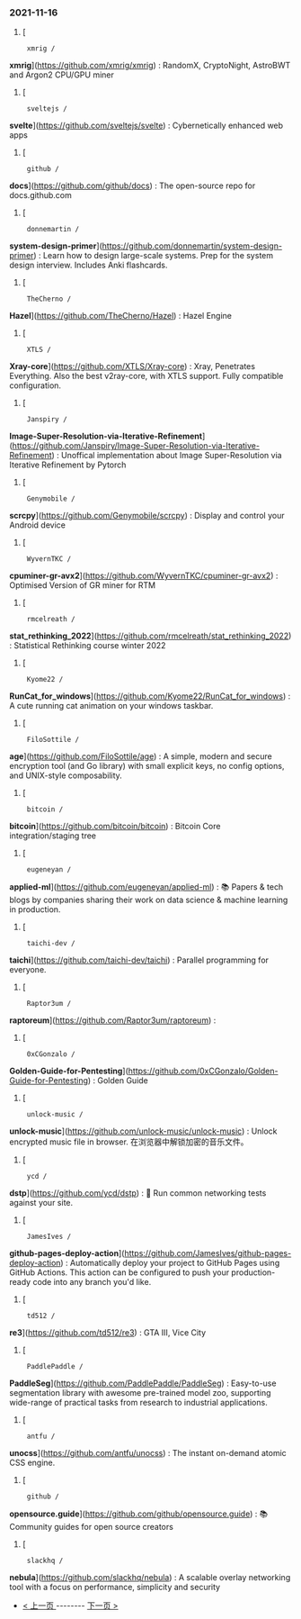 ### 2021-11-16 
1. [
    

        xmrig /
**xmrig**](https://github.com/xmrig/xmrig) : RandomX, CryptoNight, AstroBWT and Argon2 CPU/GPU miner
1. [
    

        sveltejs /
**svelte**](https://github.com/sveltejs/svelte) : Cybernetically enhanced web apps
1. [
    

        github /
**docs**](https://github.com/github/docs) : The open-source repo for docs.github.com
1. [
    

        donnemartin /
**system-design-primer**](https://github.com/donnemartin/system-design-primer) : Learn how to design large-scale systems. Prep for the system design interview. Includes Anki flashcards.
1. [
    

        TheCherno /
**Hazel**](https://github.com/TheCherno/Hazel) : Hazel Engine
1. [
    

        XTLS /
**Xray-core**](https://github.com/XTLS/Xray-core) : Xray, Penetrates Everything. Also the best v2ray-core, with XTLS support. Fully compatible configuration.
1. [
    

        Janspiry /
**Image-Super-Resolution-via-Iterative-Refinement**](https://github.com/Janspiry/Image-Super-Resolution-via-Iterative-Refinement) : Unoffical implementation about Image Super-Resolution via Iterative Refinement by Pytorch
1. [
    

        Genymobile /
**scrcpy**](https://github.com/Genymobile/scrcpy) : Display and control your Android device
1. [
    

        WyvernTKC /
**cpuminer-gr-avx2**](https://github.com/WyvernTKC/cpuminer-gr-avx2) : Optimised Version of GR miner for RTM
1. [
    

        rmcelreath /
**stat_rethinking_2022**](https://github.com/rmcelreath/stat_rethinking_2022) : Statistical Rethinking course winter 2022
1. [
    

        Kyome22 /
**RunCat_for_windows**](https://github.com/Kyome22/RunCat_for_windows) : A cute running cat animation on your windows taskbar.
1. [
    

        FiloSottile /
**age**](https://github.com/FiloSottile/age) : A simple, modern and secure encryption tool (and Go library) with small explicit keys, no config options, and UNIX-style composability.
1. [
    

        bitcoin /
**bitcoin**](https://github.com/bitcoin/bitcoin) : Bitcoin Core integration/staging tree
1. [
    

        eugeneyan /
**applied-ml**](https://github.com/eugeneyan/applied-ml) : 📚 Papers & tech blogs by companies sharing their work on data science & machine learning in production.
1. [
    

        taichi-dev /
**taichi**](https://github.com/taichi-dev/taichi) : Parallel programming for everyone.
1. [
    

        Raptor3um /
**raptoreum**](https://github.com/Raptor3um/raptoreum) : 
1. [
    

        0xCGonzalo /
**Golden-Guide-for-Pentesting**](https://github.com/0xCGonzalo/Golden-Guide-for-Pentesting) : Golden Guide
1. [
    

        unlock-music /
**unlock-music**](https://github.com/unlock-music/unlock-music) : Unlock encrypted music file in browser. 在浏览器中解锁加密的音乐文件。
1. [
    

        ycd /
**dstp**](https://github.com/ycd/dstp) : 🧪 Run common networking tests against your site.
1. [
    

        JamesIves /
**github-pages-deploy-action**](https://github.com/JamesIves/github-pages-deploy-action) : Automatically deploy your project to GitHub Pages using GitHub Actions. This action can be configured to push your production-ready code into any branch you'd like.
1. [
    

        td512 /
**re3**](https://github.com/td512/re3) : GTA III, Vice City
1. [
    

        PaddlePaddle /
**PaddleSeg**](https://github.com/PaddlePaddle/PaddleSeg) : Easy-to-use segmentation library with awesome pre-trained model zoo, supporting wide-range of practical tasks from research to industrial applications.
1. [
    

        antfu /
**unocss**](https://github.com/antfu/unocss) : The instant on-demand atomic CSS engine.
1. [
    

        github /
**opensource.guide**](https://github.com/github/opensource.guide) : 📚 Community guides for open source creators
1. [
    

        slackhq /
**nebula**](https://github.com/slackhq/nebula) : A scalable overlay networking tool with a focus on performance, simplicity and security 

- [ < 上一页 ](https://github.com/able8/github-trending-daily-record/blob/master/2021-11-15.md) -------- [ 下一页 > ](https://github.com/able8/github-trending-daily-record/blob/master/2021-11-17.md)